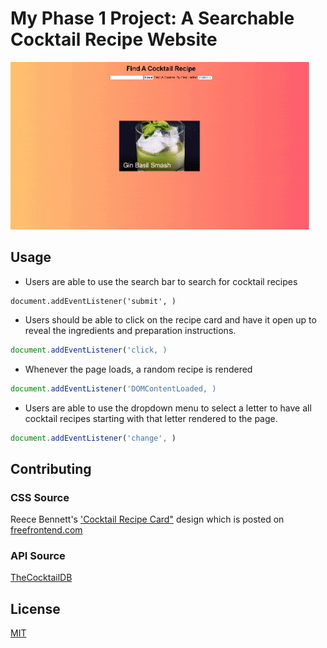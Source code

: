 # My Phase 1 Project: A Searchable Cocktail Recipe Website  

![](https://github.com/an0289/my-phase-1-project/blob/main/website%20gif.gif)

## Usage

- Users are able to use the search bar to search for cocktail recipes
```javscript
document.addEventListener('submit', )
```
- Users should be able to click on the recipe card and have it open up to reveal the ingredients and preparation instructions.
```javascript
document.addEventListener('click, )
```
- Whenever the page loads, a random recipe is rendered
```javascript
document.addEventListener('DOMContentLoaded, )
```
- Users are able to use the dropdown menu to select a letter to have all cocktail recipes starting with that letter rendered to the page.
```javascript
document.addEventListener('change', )
```

## Contributing
### CSS Source 
Reece Bennett's ['Cocktail Recipe Card"](https://codepen.io/reece-bennett/pen/bqmaWy) design which is posted on [freefrontend.com](https://freefrontend.com/css-recipe-cards/)
### API Source
[TheCocktailDB](https://www.thecocktaildb.com/api.php) 

## License
[MIT](https://choosealicense.com/licenses/mit/)
